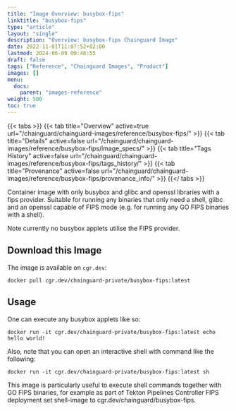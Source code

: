 ```yaml
---
title: "Image Overview: busybox-fips"
linktitle: "busybox-fips"
type: "article"
layout: "single"
description: "Overview: busybox-fips Chainguard Image"
date: 2022-11-01T11:07:52+02:00
lastmod: 2024-06-08 00:48:55
draft: false
tags: ["Reference", "Chainguard Images", "Product"]
images: []
menu: 
  docs: 
    parent: "images-reference"
weight: 500
toc: true
---
```


{{< tabs >}}
{{< tab title="Overview" active=true url="/chainguard/chainguard-images/reference/busybox-fips/" >}}
{{< tab title="Details" active=false url="/chainguard/chainguard-images/reference/busybox-fips/image_specs/" >}}
{{< tab title="Tags History" active=false url="/chainguard/chainguard-images/reference/busybox-fips/tags_history/" >}}
{{< tab title="Provenance" active=false url="/chainguard/chainguard-images/reference/busybox-fips/provenance_info/" >}}
{{</ tabs >}}



<!--overview:start-->
Container image with only busybox and glibc and openssl libraries with a fips provider. Suitable for running any binaries that only need a shell, glibc and an openssl capable of FIPS mode (e.g. for running any GO FIPS binaries with a shell).

Note currently no busybox applets utilise the FIPS provider.
<!--overview:end-->

## Download this Image

The image is available on `cgr.dev`:

```
docker pull cgr.dev/chainguard-private/busybox-fips:latest
```


<!--body:start-->
## Usage

One can execute any busybox applets like so:

```shell
docker run -it cgr.dev/chainguard-private/busybox-fips:latest echo hello world!
```

Also, note that you can open an interactive shell with command like the following:

```shell
docker run -it cgr.dev/chainguard-private/busybox-fips:latest sh
```

This image is particularly useful to execute shell commands together
with GO FIPS binaries, for example as part of Tekton Pipelines
Controller FIPS deployment set shell-image to
cgr.dev/chainguard/busybox-fips.

<!--body:end-->

